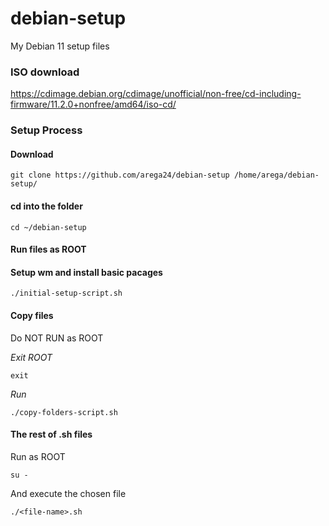 # debian-setup
My Debian 11 setup files

### ISO download
https://cdimage.debian.org/cdimage/unofficial/non-free/cd-including-firmware/11.2.0+nonfree/amd64/iso-cd/

### Setup Process

#### Download
```
git clone https://github.com/arega24/debian-setup /home/arega/debian-setup/
```
#### cd into the folder
```
cd ~/debian-setup
```
#### Run files as ROOT


#### Setup wm and install basic pacages
```
./initial-setup-script.sh
```
#### Copy files
Do NOT RUN as ROOT

_Exit ROOT_
```
exit
```
_Run_
```
./copy-folders-script.sh
```

#### The rest of .sh files

Run as ROOT
```
su -
```

And execute the chosen file

```
./<file-name>.sh
```
